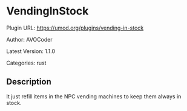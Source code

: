 # VendingInStock

Plugin URL: https://umod.org/plugins/vending-in-stock

Author: AVOCoder

Latest Version: 1.1.0

Categories: rust

## Description

It just refill items in the NPC vending machines to keep them always in stock.
